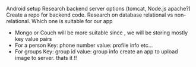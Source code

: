 Android setup
Research backend server options (tomcat, Node.js apache?)
Create a repo for backend code.
Research on database relational vs non-relational. Which one is suitable for our app
* Mongo or Couch will be more suitable since , we will be storing mostly key value pairs
* For a person Key: phone number value: profile info etc...
* For groups Key: group id  value: group info
create an app to upload image to server. thats it !!
